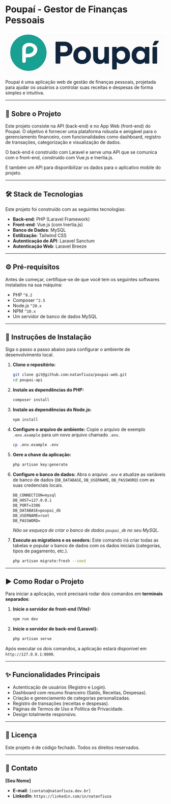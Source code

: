 # Poupaí - Gestor de Finanças Pessoais

![Logo Poupaí](public/assets/img/logo_vertical_branco.png)

Poupaí é uma aplicação web de gestão de finanças pessoais, projetada para ajudar os usuários a controlar suas receitas e despesas de forma simples e intuitiva.

---

## 📜 Sobre o Projeto

Este projeto consiste na API (back-end) e no App Web (front-end) do Poupaí. O objetivo é fornecer uma plataforma robusta e amigável para o gerenciamento financeiro, com funcionalidades como dashboard, registro de transações, categorização e visualização de dados.

O back-end é construído com Laravel e serve uma API que se comunica com o front-end, construído com Vue.js e Inertia.js.

E também um API para disponibilizar os dados para o aplicativo mobile do projeto.

---

## 🛠️ Stack de Tecnologias

Este projeto foi construído com as seguintes tecnologias:

* **Back-end**: PHP (Laravel Framework)
* **Front-end**: Vue.js (com Inertia.js)
* **Banco de Dados**: MySQL
* **Estilização**: Tailwind CSS
* **Autenticação de API**: Laravel Sanctum
* **Autenticação Web**: Laravel Breeze

---

## ⚙️ Pré-requisitos

Antes de começar, certifique-se de que você tem os seguintes softwares instalados na sua máquina:

* PHP `^8.2`
* Composer `^2.5`
* Node.js `^20.x`
* NPM `^10.x`
* Um servidor de banco de dados MySQL

---

## 🚀 Instruções de Instalação

Siga o passo a passo abaixo para configurar o ambiente de desenvolvimento local.

1.  **Clone o repositório:**
    ```bash
    git clone git@github.com:natanfiuza/poupai-web.git
    cd poupai-api
    ```

2.  **Instale as dependências do PHP:**
    ```bash
    composer install
    ```

3.  **Instale as dependências do Node.js:**
    ```bash
    npm install
    ```

4.  **Configure o arquivo de ambiente:**
    Copie o arquivo de exemplo `.env.example` para um novo arquivo chamado `.env`.
    ```bash
    cp .env.example .env
    ```

5.  **Gere a chave da aplicação:**
    ```bash
    php artisan key:generate
    ```

6.  **Configure o banco de dados:**
    Abra o arquivo `.env` e atualize as variáveis de banco de dados (`DB_DATABASE`, `DB_USERNAME`, `DB_PASSWORD`) com as suas credenciais locais.
    ```env
    DB_CONNECTION=mysql
    DB_HOST=127.0.0.1
    DB_PORT=3306
    DB_DATABASE=poupai_db
    DB_USERNAME=root
    DB_PASSWORD=
    ```
    *Não se esqueça de criar o banco de dados `poupai_db` no seu MySQL.*

7.  **Execute as migrations e os seeders:**
    Este comando irá criar todas as tabelas e popular o banco de dados com os dados iniciais (categorias, tipos de pagamento, etc.).
    ```bash
    php artisan migrate:fresh --seed
    ```

---

## ▶️ Como Rodar o Projeto

Para iniciar a aplicação, você precisará rodar dois comandos em **terminais separados**:

1.  **Inicie o servidor de front-end (Vite):**
    ```bash
    npm run dev
    ```

2.  **Inicie o servidor de back-end (Laravel):**
    ```bash
    php artisan serve
    ```

Após executar os dois comandos, a aplicação estará disponível em `http://127.0.0.1:8000`.

---

## ✨ Funcionalidades Principais

* Autenticação de usuários (Registro e Login).
* Dashboard com resumo financeiro (Saldo, Receitas, Despesas).
* Criação e gerenciamento de categorias personalizadas.
* Registro de transações (receitas e despesas).
* Páginas de Termos de Uso e Política de Privacidade.
* Design totalmente responsivo.

---

## 📄 Licença

Este projeto é de código fechado. Todos os direitos reservados.

---

## 👤 Contato

**[Seu Nome]**
* **E-mail**: `[contato@natanfiuza.dev.br]`
* **LinkedIn**: `https://linkedin.com/in/natanfiuza`
